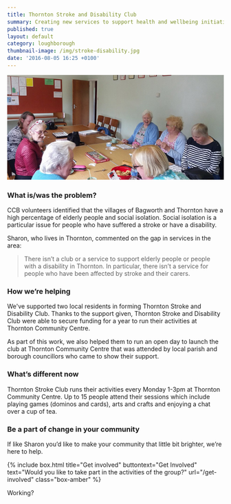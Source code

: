 ```yaml
---
title: Thornton Stroke and Disability Club
summary: Creating new services to support health and wellbeing initiatives.
published: true
layout: default
category: loughborough
thumbnail-image: /img/stroke-disability.jpg
date: '2016-08-05 16:25 +0100'
---
```


![Thornton Stroke and Disability Club Service Users](/img/stroke-disability.jpg)

### What is/was the problem? 

CCB volunteers identified that the villages of Bagworth and Thornton have a high percentage of elderly people and social isolation. Social isolation is a particular issue for people who have suffered a stroke or have a disability.

Sharon, who lives in Thornton, commented on the gap in services in the area: 

> There isn’t a club or a service to support elderly people or people with a disability in Thornton. In particular, there isn’t a service for people who have been affected by stroke and their carers.

### How we’re helping 

We've supported two local residents in forming Thornton Stroke and Disability Club. Thanks to the support given, Thornton Stroke and Disability Club were able to secure funding for a year to run their activities at Thornton Community Centre. 

As part of this work, we also helped them to run an open day to launch the club at Thornton Community Centre that was attended by local parish and borough councillors who came to show their support.

### What’s different now 

Thornton Stroke Club runs their activities every Monday 1-3pm at Thornton Community Centre. Up to 15 people attend their sessions which include playing games (dominos and cards), arts and crafts and enjoying a chat over a cup of tea.

### Be a part of change in your community

If like Sharon you’d like to make your community that little bit brighter, we’re here to help. 

{% include box.html title="Get involved" buttontext="Get Involved" text="Would you like to take part in the activities of the group?" url="/get-involved" class="box-amber"  %}

Working?
